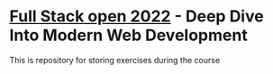 # [Full Stack open 2022](https://fullstackopen.com/en/) - Deep Dive Into Modern Web Development

This is repository for storing exercises during the course
